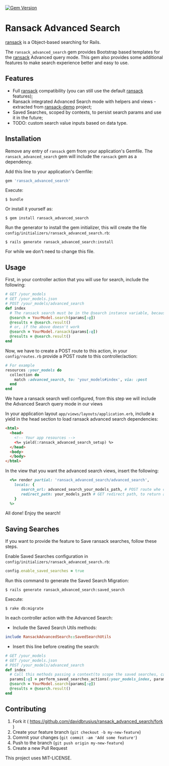 [![Gem Version](https://badge.fury.io/rb/ransack_advanced_search.svg)](https://badge.fury.io/rb/ransack_advanced_search)

# Ransack Advanced Search

[ransack](https://github.com/activerecord-hackery/ransack) is a Object-based searching for Rails.

The `ransack_advanced_search` gem provides Bootstrap based templates for the [ransack](https://github.com/activerecord-hackery/ransack) Advanced query mode. This gem also provides some additional features to make search experience better and easy to use.

## Features
* Full [ransack](https://github.com/activerecord-hackery/ransack) compatibility (you can still use the default [ransack](https://github.com/activerecord-hackery/ransack) features);
* Ransack integrated Advanced Search mode with helpers and views - extracted from [ransack-demo](https://github.com/activerecord-hackery/ransack_demo) project;
* Saved Searches, scoped by contexts, to persist search params and use it in the future;
* TODO: custom search value inputs based on data type.

## Installation

Remove any entry of `ransack` gem from your application's Gemfile. The `ransack_advanced_search` gem will include the `ransack` gem as a dependency.

Add this line to your application's Gemfile:

```ruby
gem 'ransack_advanced_search'
```

Execute:

    $ bundle

Or install it yourself as:

    $ gem install ransack_advanced_search

Run the generator to install the gem initializer, this will create the file `config/initializers/ransack_advanced_search.rb`:

    $ rails generate ransack_advanced_search:install

For while we don't need to change this file.

## Usage

First, in your controller action that you will use for search, include the following:

```ruby
# GET /your_models
# GET /your_models.json
# POST /your_models/advanced_search
def index
  # The ransack search must be in the @search instance variable, because the advanced search will use it to build the search form
  @search = YourModel.search(params[:q])
  @results = @search.result()
  # or, if the above doesn't work
  @search = YourModel.ransack(params[:q])
  @results = @search.result()
end
```

Now, we have to create a POST route to this action, in your `config/routes.rb` provide a POST route to this controller/action:

```ruby
# For example
resources :your_models do
  collection do
    match :advanced_search, to: 'your_models#index', via: :post
  end
end
```

We have a ransack search well configured, from this step we will include the Advanced Search query mode in our views

In your application layout `app/views/layouts/application.erb`, include a yield in the head section to load ransack advanced search dependencies:
```html
<html>
  <head>
    <!-- Your app resources -->
    <%= yield(:ransack_advanced_search_setup) %>
  </head>
  <body>
  </body>
</html>
```
In the view that you want the advanced search views, insert the following:

```ruby
  <%= render partial: 'ransack_advanced_search/advanced_search',
    locals: {
       search_url: advanced_search_your_models_path, # POST route whe created above
       redirect_path: your_models_path # GET redirect path, to return after some actions
    }
  %>
```

All done! Enjoy the search!

## Saving Searches

If you want to provide the feature to Save ransack searches, follow these steps.

Enable Saved Searches configuration in `config/initializers/ransack_advanced_search.rb`:

```ruby
config.enable_saved_searches = true
```

Run this command to generate the Saved Search Migration:

    $ rails generate ransack_advanced_search:saved_search

Execute:

    $ rake db:migrate

In each controller action with the Advanced Search:

* Include the Saved Search Utils methods:
```ruby
include RansackAdvancedSearch::SavedSearchUtils
```

* Insert this line before creating the search:
```ruby
# GET /your_models
# GET /your_models.json
# POST /your_models/advanced_search
def index
  # Call this methods passing a context(to scope the saved searches, can be any symbol) and the params variable
  params[:q] = perform_saved_searches_actions(:your_models_index, params)
  @search = YourModel.search(params[:q])
  @results = @search.result()
end
```

## Contributing

1. Fork it ( https://github.com/davidbrusius/ransack_advanced_search/fork )
2. Create your feature branch (`git checkout -b my-new-feature`)
3. Commit your changes (`git commit -am 'Add some feature'`)
4. Push to the branch (`git push origin my-new-feature`)
5. Create a new Pull Request

This project uses MIT-LICENSE.
